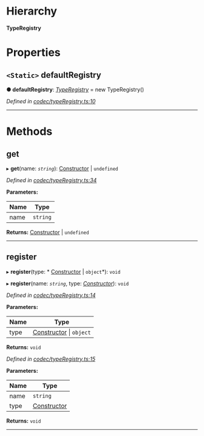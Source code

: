 

# Hierarchy

**TypeRegistry**

# Properties

<a id="defaultregistry"></a>

## `<Static>` defaultRegistry

**● defaultRegistry**: *[TypeRegistry](_codec_typeregistry_.typeregistry.md)* =  new TypeRegistry()

*Defined in [codec/typeRegistry.ts:10](https://github.com/polkadot-js/api/blob/f4d52ba/packages/types/src/codec/typeRegistry.ts#L10)*

___

# Methods

<a id="get"></a>

##  get

▸ **get**(name: *`string`*):  [Constructor](../modules/_types_.md#constructor) &#124; `undefined`

*Defined in [codec/typeRegistry.ts:34](https://github.com/polkadot-js/api/blob/f4d52ba/packages/types/src/codec/typeRegistry.ts#L34)*

**Parameters:**

| Name | Type |
| ------ | ------ |
| name | `string` |

**Returns:**  [Constructor](../modules/_types_.md#constructor) &#124; `undefined`

___
<a id="register"></a>

##  register

▸ **register**(type: * [Constructor](../modules/_types_.md#constructor) &#124; `object`*): `void`

▸ **register**(name: *`string`*, type: *[Constructor](../modules/_types_.md#constructor)*): `void`

*Defined in [codec/typeRegistry.ts:14](https://github.com/polkadot-js/api/blob/f4d52ba/packages/types/src/codec/typeRegistry.ts#L14)*

**Parameters:**

| Name | Type |
| ------ | ------ |
| type |  [Constructor](../modules/_types_.md#constructor) &#124; `object`|

**Returns:** `void`

*Defined in [codec/typeRegistry.ts:15](https://github.com/polkadot-js/api/blob/f4d52ba/packages/types/src/codec/typeRegistry.ts#L15)*

**Parameters:**

| Name | Type |
| ------ | ------ |
| name | `string` |
| type | [Constructor](../modules/_types_.md#constructor) |

**Returns:** `void`

___

